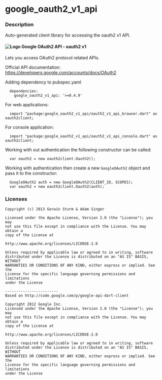 # google_oauth2_v1_api

### Description

Auto-generated client library for accessing the oauth2 v1 API.

#### ![Logo](http://www.google.com/images/icons/product/search-16.gif) Google OAuth2 API - oauth2 v1

Lets you access OAuth2 protocol related APIs.

Official API documentation: https://developers.google.com/accounts/docs/OAuth2

Adding dependency to pubspec.yaml

```
  dependencies:
    google_oauth2_v1_api: '>=0.4.9'
```

For web applications:

```
  import "package:google_oauth2_v1_api/oauth2_v1_api_browser.dart" as oauth2client;
```

For console application:

```
  import "package:google_oauth2_v1_api/oauth2_v1_api_console.dart" as oauth2client;
```

Working with out authentication the following constructor can be called:

```
  var oauth2 = new oauth2client.Oauth2();
```

Working with authentication then create a new `GoogleOAuth2` object and pass it to the constructor:


```
  GoogleOAuth2 auth = new GoogleOAuth2(CLIENT_ID, SCOPES);
  var oauth2 = new oauth2client.Oauth2(auth);
```

### Licenses

```
Copyright (c) 2013 Gerwin Sturm & Adam Singer

Licensed under the Apache License, Version 2.0 (the "License"); you may 
not use this file except in compliance with the License. You may obtain a 
copy of the License at

http://www.apache.org/licenses/LICENSE-2.0

Unless required by applicable law or agreed to in writing, software
distributed under the License is distributed on an "AS IS" BASIS, WITHOUT
WARRANTIES OR CONDITIONS OF ANY KIND, either express or implied. See the
License for the specific language governing permissions and limitations 
under the License

------------------------
Based on http://code.google.com/p/google-api-dart-client

Copyright 2012 Google Inc.
Licensed under the Apache License, Version 2.0 (the "License"); you may 
not use this file except in compliance with the License. You may obtain a
copy of the License at

http://www.apache.org/licenses/LICENSE-2.0

Unless required by applicable law or agreed to in writing, software
distributed under the License is distributed on an "AS IS" BASIS, WITHOUT
WARRANTIES OR CONDITIONS OF ANY KIND, either express or implied. See the
License for the specific language governing permissions and limitations 
under the License

```
